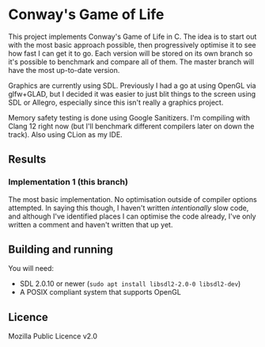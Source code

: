 # Conway's Game of Life
This project implements Conway's Game of Life in C. The idea is to start out with the most basic
approach possible, then progressively optimise it to see how fast I can get it to go. Each version
will be stored on its own branch so it's possible to benchmark and compare all of them. The master 
branch will have the most up-to-date version.

Graphics are currently using SDL. Previously I had a go at using OpenGL via glfw+GLAD, but I decided
it was easier to just blit things to the screen using SDL or Allegro, especially since this isn't
really a graphics project.

Memory safety testing is done using Google Sanitizers. I'm compiling with Clang 12 right now 
(but I'll benchmark different compilers later on down the track). Also using CLion as my IDE.

## Results
### Implementation 1 (this branch) 
The most basic implementation. No optimisation outside of compiler options attempted. In saying this
though, I haven't written _intentionally_ slow code, and although I've identified places I can
optimise the code already, I've only written a comment and haven't written that up yet.

## Building and running
You will need:

- SDL 2.0.10 or newer (`sudo apt install libsdl2-2.0-0 libsdl2-dev`)
- A POSIX compliant system that supports OpenGL

## Licence
Mozilla Public Licence v2.0